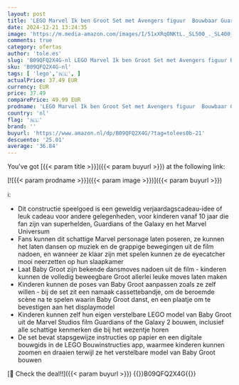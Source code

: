 ```yaml
---
layout: post
title: 'LEGO Marvel Ik ben Groot Set met Avengers figuur  Bouwbaar Guardians of the Galaxy 2 Speelgoed voor Kinderen  Origineel Kerstcadeau voor Jongens  Meisjes  Tieners en Avengers fans vanaf 10 Jaar 76217'
date: 2024-12-21 13:24:35
image: 'https://m.media-amazon.com/images/I/51xXRqONKtL._SL500_._SL400_.jpg'
comments: true
category: ofertas
author: 'tole.es'
slug: 'B09QFQ2X4G-nl LEGO Marvel Ik ben Groot Set met Avengers figuur Bouwbaar...'
sku: 'B09QFQ2X4G-nl'
tags: [ 'lego','🇳🇱', ]
actualPrice: 37.49 EUR
currency: EUR
price: 37.49
comparePrice: 49.99 EUR
prodname: 'LEGO Marvel Ik ben Groot Set met Avengers figuur  Bouwbaar Guardians of the Galaxy 2 Speelgoed voor Kinderen  Origineel Kerstcadeau voor Jongens  Meisjes  Tieners en Avengers fans vanaf 10 Jaar 76217'
country: 'nl'
flag: '🇳🇱'
brand: ''
buyurl: 'https://www.amazon.nl/dp/B09QFQ2X4G/?tag=tolees0b-21'
descuento: '25.01'
average: '36.84'
---
```


You've got [{{< param title >}}]({{< param buyurl >}}) at the following link:

[![{{< param prodname >}}]({{< param image >}})]({{< param buyurl >}})

ℹ️:

- Dit constructie speelgoed is een geweldig verjaardagscadeau-idee of leuk cadeau voor andere gelegenheden, voor kinderen vanaf 10 jaar die fan zijn van superhelden, Guardians of the Galaxy en het Marvel Universum
- Fans kunnen dit schattige Marvel personage laten poseren, ze kunnen het laten dansen op muziek en de grappige bewegingen uit de film nadoen, en wanneer ze klaar zijn met spelen kunnen ze de eyecatcher mooi neerzetten op hun slaapkamer
- Laat Baby Groot zijn bekende dansmoves nadoen uit de film - kinderen kunnen de volledig beweegbare Groot allerlei leuke moves laten maken
- Kinderen kunnen de poses van Baby Groot aanpassen zoals ze zelf willen - bij de set zit een namaak cassettebandje, om de beroemde scène na te spelen waarin Baby Groot danst, en een plaatje om te bevestigen aan het displaymodel
- Kinderen kunnen zelf hun eigen verstelbare LEGO model van Baby Groot uit de Marvel Studios film Guardians of the Galaxy 2 bouwen, inclusief alle schattige kenmerken die bij het wezentje horen
- De set bevat stapsgewijze instructies op papier en een digitale bouwgids in de LEGO Bouwinstructies app, waarmee kinderen kunnen zoomen en draaien terwijl ze het verstelbare model van Baby Groot bouwen

[🛒 Check the deal!!]({{< param buyurl >}})
{{<world>}}B09QFQ2X4G{{</world>}}
